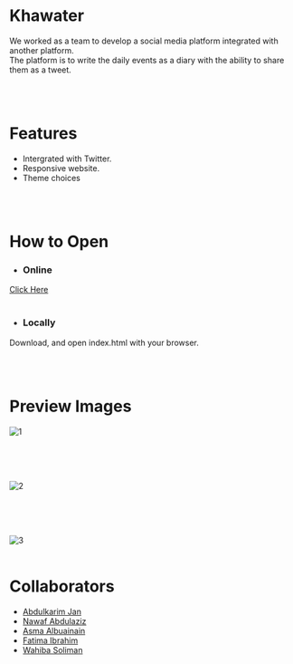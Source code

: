 # Khawater
We worked as a team to develop a social media platform integrated with another platform. <br>
The platform is to write the daily events as a diary with the ability to share them as a tweet.


<br>
<br>


# Features
- Intergrated with Twitter.
- Responsive website.
- Theme choices

<br>
<br>

# How to Open
- ### Online
[Click Here](https://akmofficial.github.io/Khawater/)
<br>
<br>
- ### Locally
Download, and open index.html with your browser.

<br>
<br>


# Preview Images
![1](https://github.com/AKMofficial/Khawater/assets/103380935/af3c8a4d-b519-4457-92c5-c4ea98e56313)


<br>
<br>
<br>

![2](https://github.com/AKMofficial/Khawater/assets/103380935/89050f97-9010-4589-9574-4289e9eef046)


<br>
<br>
<br>

![3](https://github.com/AKMofficial/Khawater/assets/103380935/370fd1fe-085c-49c9-8f96-aa5885127da7)
<br>
<br>

# Collaborators
- [Abdulkarim Jan](https://github.com/AKMofficial)
- [Nawaf Abdulaziz](https://github.com/NawafAbdulaziz)
- [Asma Albuainain](https://github.com/AsmaMubarakk)
- [Fatima Ibrahim](https://github.com/Faitmhib)
- [Wahiba Soliman](https://github.com/WahibaSoliman)
